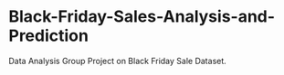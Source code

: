 # Black-Friday-Sales-Analysis-and-Prediction
Data Analysis Group Project on Black Friday Sale Dataset.
